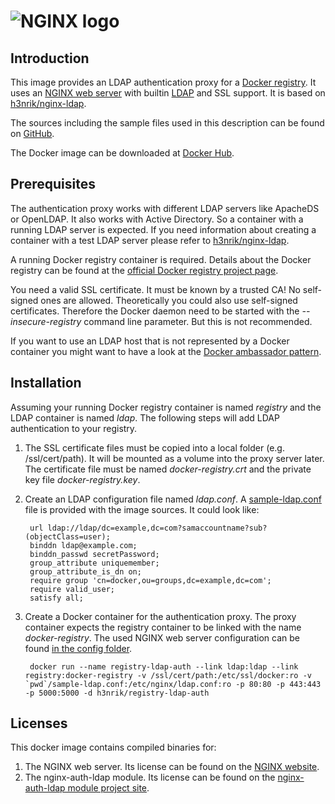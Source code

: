 # ![NGINX logo](https://raw.github.com/g17/registry-ldap-auth/master/images/NginxLogo.gif)

## Introduction

This image provides an LDAP authentication proxy for a [Docker registry](https://github.com/docker/docker-registry). It uses an [NGINX web server](https://github.com/nginx/nginx) with builtin [LDAP](https://github.com/kvspb/nginx-auth-ldap) and SSL support. It is based on [h3nrik/nginx-ldap](https://registry.hub.docker.com/u/h3nrik/nginx-ldap/).

The sources including the sample files used in this description can be found on [GitHub](https://github.com/g17/registry-ldap-auth).

The Docker image can be downloaded at [Docker Hub](https://registry.hub.docker.com/u/h3nrik/registry-ldap-auth/).

## Prerequisites

The authentication proxy works with different LDAP servers like ApacheDS or OpenLDAP. It also works with Active Directory. So a container with a running LDAP server is expected. If you need information about creating a container with a test LDAP server please refer to [h3nrik/nginx-ldap](https://registry.hub.docker.com/u/h3nrik/nginx-ldap/).

A running Docker registry container is required. Details about the Docker registry can be found at the [official Docker registry project page](https://github.com/docker/docker-registry/blob/master/README.md).

You need a valid SSL certificate. It must be known by a trusted CA! No self-signed ones are allowed. Theoretically you could also use self-signed certificates. Therefore the Docker daemon need to be started with the *--insecure-registry* command line parameter. But this is not recommended.

If you want to use an LDAP host that is not represented by a Docker container you might want to have a look at the [Docker ambassador pattern](https://docs.docker.com/articles/ambassador_pattern_linking/).

## Installation

Assuming your running Docker registry container is named *registry* and the LDAP container is named *ldap*. The following steps will add LDAP authentication to your registry.

1. The SSL certificate files must be copied into a local folder (e.g. /ssl/cert/path). It will be mounted as a volume into the proxy server later. The certificate file must be named *docker-registry.crt* and the private key file *docker-registry.key*.

2. Create an LDAP configuration file named *ldap.conf*. A [sample-ldap.conf](/sample-ldap.conf) file is provided with the image sources. It could look like:

		url ldap://ldap/dc=example,dc=com?samaccountname?sub?(objectClass=user);
		binddn ldap@example.com;
		binddn_passwd secretPassword;
		group_attribute uniquemember;
		group_attribute_is_dn on;
		require group 'cn=docker,ou=groups,dc=example,dc=com';
		require valid_user;
		satisfy all;	

3. Create a Docker container for the authentication proxy. The proxy container expects the registry container to be linked with the name *docker-registry*. The used NGINX web server configuration can be found [in the config folder](/config/).

		docker run --name registry-ldap-auth --link ldap:ldap --link registry:docker-registry -v /ssl/cert/path:/etc/ssl/docker:ro -v `pwd`/sample-ldap.conf:/etc/nginx/ldap.conf:ro -p 80:80 -p 443:443 -p 5000:5000 -d h3nrik/registry-ldap-auth

## Licenses

This docker image contains compiled binaries for:

1. The NGINX web server. Its license can be found on the [NGINX website](http://nginx.org/LICENSE).
2. The nginx-auth-ldap module. Its license can be found on the [nginx-auth-ldap module project site](https://github.com/kvspb/nginx-auth-ldap/blob/master/LICENSE).
